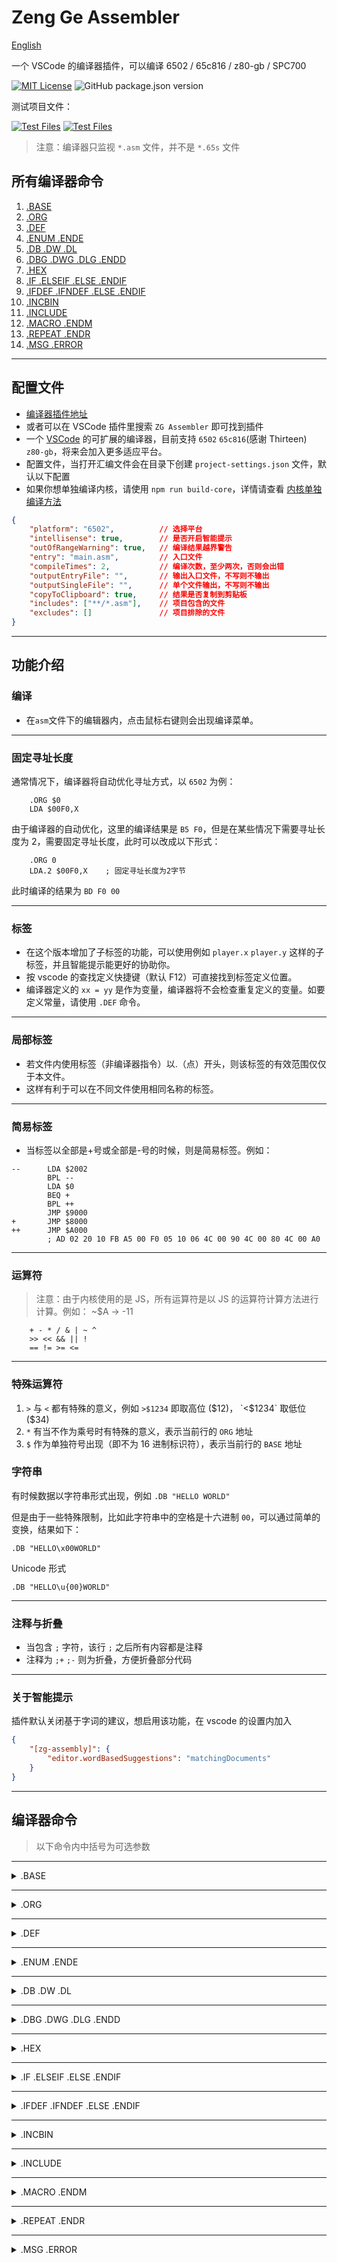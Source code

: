 # Zeng Ge Assembler

[English](./doc/README-en.md)

一个 VSCode 的编译器插件，可以编译 6502 / 65c816 / z80-gb / SPC700

[![MIT License](https://img.shields.io/badge/license-MIT-blue.svg)](LICENSE.md)
![GitHub package.json version](https://img.shields.io/github/package-json/v/zyr2288/zg-assembler)

测试项目文件：

[![Test Files](https://img.shields.io/badge/github-black?logo=github)](https://github.com/zyr2288/zg-assembler-test)
[![Test Files](https://img.shields.io/badge/gitee-red?logo=gitee)](https://gitee.com/zeng_ge/zgassembler-test)

> 注意：编译器只监视 `*.asm` 文件，并不是 `*.65s` 文件

## 所有编译器命令

1. [.BASE](#base)
2. [.ORG](#org)
3. [.DEF](#def)
4. [.ENUM .ENDE](#enum-ende)
5. [.DB .DW .DL](#db-dw-dl)
6. [.DBG .DWG .DLG .ENDD](#dbg-dwg-dlg-endd)
7. [.HEX](#hex)
8. [.IF .ELSEIF .ELSE .ENDIF](#if-elseif-else-endif)
9. [.IFDEF .IFNDEF .ELSE .ENDIF](#ifdef-ifndef-else-endif)
10. [.INCBIN](#incbin)
11. [.INCLUDE](#include)
12. [.MACRO .ENDM](#macro-endm)
13. [.REPEAT .ENDR](#repeat-endr)
14. [.MSG .ERROR](#msg-error)

---

## 配置文件

-   [编译器插件地址](https://marketplace.visualstudio.com/items?itemName=ZENG-GE.zg-assembler)
-   或者可以在 VSCode 插件里搜索 `ZG Assembler` 即可找到插件
-   一个 [VSCode](https://code.visualstudio.com/) 的可扩展的编译器，目前支持 `6502` `65c816`(感谢 Thirteen) `z80-gb`，将来会加入更多适应平台。
-   配置文件，当打开汇编文件会在目录下创建 `project-settings.json` 文件，默认以下配置
-   如果你想单独编译内核，请使用 `npm run build-core`，详情请查看 [内核单独编译方法](doc/内核单独编译方法.md)

```json
{
    "platform": "6502",          // 选择平台
    "intellisense": true,        // 是否开启智能提示
    "outOfRangeWarning": true,   // 编译结果越界警告
    "entry": "main.asm",         // 入口文件
    "compileTimes": 2,           // 编译次数，至少两次，否则会出错
    "outputEntryFile": "",       // 输出入口文件，不写则不输出
    "outputSingleFile": "",      // 单个文件输出，不写则不输出
    "copyToClipboard": true,     // 结果是否复制到剪贴板
    "includes": ["**/*.asm"],    // 项目包含的文件
    "excludes": []               // 项目排除的文件
}
```

---

## 功能介绍

### 编译

-   在`asm`文件下的编辑器内，点击鼠标右键则会出现编译菜单。

---

### 固定寻址长度

通常情况下，编译器将自动优化寻址方式，以 `6502` 为例：

```
    .ORG $0
    LDA $00F0,X
```

由于编译器的自动优化，这里的编译结果是 `B5 F0`，但是在某些情况下需要寻址长度为 2，需要固定寻址长度，此时可以改成以下形式：

```
    .ORG 0
    LDA.2 $00F0,X    ; 固定寻址长度为2字节
```

此时编译的结果为 `BD F0 00`

---

### 标签

-   在这个版本增加了子标签的功能，可以使用例如 `player.x` `player.y` 这样的子标签，并且智能提示能更好的协助你。
-   按 vscode 的查找定义快捷键（默认 F12）可直接找到标签定义位置。
-   编译器定义的 `xx = yy` 是作为变量，编译器将不会检查重复定义的变量。如要定义常量，请使用 `.DEF` 命令。

---

### 局部标签

-   若文件内使用标签（非编译器指令）以.（点）开头，则该标签的有效范围仅仅于本文件。
-   这样有利于可以在不同文件使用相同名称的标签。

---

### 简易标签

-   当标签以全部是+号或全部是-号的时候，则是简易标签。例如：

```
--      LDA $2002
        BPL --
        LDA $0
        BEQ +
        BPL ++
        JMP $9000
+       JMP $8000
++      JMP $A000
        ; AD 02 20 10 FB A5 00 F0 05 10 06 4C 00 90 4C 00 80 4C 00 A0
```

---

### 运算符

> 注意：由于内核使用的是 JS，所有运算符是以 JS 的运算符计算方法进行计算。例如： ~$A -> -11

```
    + - * / & | ~ ^
    >> << && || !
    == != >= <=
```

---

### 特殊运算符

1. `>` 与 `<` 都有特殊的意义，例如 `>$1234` 即取高位 ($12)， `<$1234` 取低位 ($34)
2. `*` 有当不作为乘号时有特殊的意义，表示当前行的 `ORG` 地址
3. `$` 作为单独符号出现（即不为 16 进制标识符），表示当前行的 `BASE` 地址

### 字符串

有时候数据以字符串形式出现，例如 `.DB "HELLO WORLD"`

但是由于一些特殊限制，比如此字符串中的空格是十六进制 `00`，可以通过简单的变换，结果如下：

`.DB "HELLO\x00WORLD"`

Unicode 形式

`.DB "HELLO\u{00}WORLD"`

---

### 注释与折叠

-   当包含 `;` 字符，该行 `;` 之后所有内容都是注释
-   注释为 `;+` `;-` 则为折叠，方便折叠部分代码

---

### 关于智能提示

插件默认关闭基于字词的建议，想启用该功能，在 vscode 的设置内加入

```json
{
    "[zg-assembly]": {
        "editor.wordBasedSuggestions": "matchingDocuments"
    }
}
```

---

## 编译器命令

> 以下命令内中括号为可选参数

---

<details>
<summary>.BASE</summary>

### `.BASE`

```
    .BASE 文件起始位置
```

-   设置生成文件地址，**默认为 `.BASE 0` **，这里不等同与 `.ORG`。
-   例如：若 `.BASE $10` ，则生成的文件编译内容从 `$10` 开始写入，之前的 `$F` 个地址为 `0`。

> 注意
>
> 1. 编译自上而下，一些第一次编译需要赋值的变量如果第一次编译未知则编译不成功。
> 2. 如果使用`.BASE`命令，则在`.ORG`之后，否则编译错误。

</details>

---

<details>
<summary>.ORG</summary>

### `.ORG`

```
    .ORG 编译起始位置
```

-   设置开始编译地址，例如：`.ORG $8000`，则编译将从$8000 开始。
-   也可以使用`.ORG *`，表示从当前地址开始编译。不过要知道当前地址，否则编译器报错。
-   注意：如果使用 `.BASE` 命令，则在 `.ORG` 之后，否则编译错误。

</details>

---

<details>
<summary>.DEF</summary>

### `.DEF`

```
    .DEF 标签, 表达式
```

-   定义一个常量，例如：`.DEF idefined, $12`。

> 注意：`temp = $12` 虽然也能定义，用等号可重复定义。

</details>

---

<details>
<summary>.ENUM .ENDE</summary>

### `.ENUM` `.ENDE`

```
    .ENUM 起始地址
    标签, 字节长度
    ...
    .ENDE
```

-   定义一系列连续的地址，通常用于定义一系列内存地址
-   例如：

```
   .ENUM $300
   music.counter,  1    ; 类似 .DEF music.counter,  $300
   music.addrHigh, 2    ; 类似 .DEF music.addrHigh, $301 (music.counter + 1)
   music.addrLow,  3    ; 类似 .DEF music.addrLow,  $303 (music.addrHigh + 2)
   .ENDE
```

</details>

---

<details>
<summary>.DB .DW .DL</summary>

### `.DB` `.DW` `.DL`

```
    .DB 数据1 [, 数据2, 数据3...]    ;1字节
    .DW 数据1 [, 数据2, 数据3...]    ;2字节
    .DL 数据1 [, 数据2, 数据3...]    ;4字节
```

-   一系列数据。

</details>

---

<details>
<summary>.DBG .DWG .DLG .ENDD</summary>

### `.DBG` `.DWG` `.DLG` `.ENDD`

-   数据组，用于定位数据位置。

```
    .DWG 标签

    .data1, .data2, .data3, .data1

    .ENDD

    LDA 标签:.data1     ;0
    LDA 标签:.data3     ;2
    LDA 标签:.data1:1   ;3
```

</details>

---

<details>
<summary>.HEX</summary>

### `.HEX`

```
    .HEX 16进制字符串
    .HEX 12 34567 89    ;12 34 56 07 89
```

-   一段 16 进制数据，可以用空格隔开。

> 注意：之后只能输入 16 进制数据，否则编译器会报错。

</details>

---

<details>
<summary>.IF .ELSEIF .ELSE .ENDIF</summary>

### `.IF` `.ELSEIF` `.ELSE` `.ENDIF`

-   这里是一套判断条件，根据条件是否成立是否编译相应内容。

> 注意：必须要在使用这些之前知道参数的信息，否则编译报错

```
    .IF a == 5
     .....
    .ELSEIF b >= 5
     .....
    .ELSEIF c != 3
     .....
    .ELSE
     .....
    .ENDIF
```

</details>

---

<details>
<summary>.IFDEF .IFNDEF .ELSE .ENDIF</summary>

### `.IFDEF` `.IFNDEF` `.ELSE` `.ENDIF`

```
    .IFDEF 标签或自定义函数
     .....
    .ELSE
     .....
    .ENDIF
```

-   这里是一套判断条件，根据条件是否成立是否编译相应内容。
-   用法同 `.IF` 的命令类似，后面可以用 `.ELSE` `.ENDIF`
-   这里是判断变量或自定义函数是否存在，`.IFDEF`为判断变量或自定义函数存在，`.IFNDEF`为判断变量或自定义函数不存在。

> 注：必须要在使用这些之前知道参数的信息，否则编译报错

</details>

---

<details>
<summary>.INCBIN</summary>

### `.INCBIN`

```
    .INCBIN 文件相对路径[, 读取文件起始位置, 读取长度]
```

-   可以读取引用文件的二进制内容，后面双引号内请填写本文件的相对路径。

例如:

```
    .INCBIN "文件夹\文件.bin", 0, 100
```

</details>

---

<details>
<summary>.INCLUDE</summary>

### `.INCLUDE`

```
    .INCLUDE 文件相对路径
```

-   可以引用文件，后面双引号内请填写本文件的相对路径。
-   如果引用文件内也有引用文件，请相对于主编译文件路径填写。

例如：

```
    .INCLUDE "文件夹\文件.asm"。
```

</details>

---

<details>
<summary>.MACRO .ENDM</summary>

### `.MACRO` `.ENDM`

```
    .MACRO 自定义函数名称[, 参数1, 参数2...]
     .....
    .ENDM
```

> 注意：用这里的指令可以自定义函数，所要使用的函数要在编译之前定义好，否则编译器会报错。

> 注意：所有自定义函数内的 **标签** 属于 **局部变量**，请勿在函数外部使用。

> 注意：所有自定义函数内定义的 **变量** 均为 **全局变量**。

实例 1：

```
    .MACRO TXY
    TXA
    TAY
    .ENDM

    TXY
```

-   编译之后结果为：`8A A8`

实例 2：

```
    .MACRO test, a, b
    .IF 3 == a
    LDA 3
    .ELSEIF 4 == a
    LDX 4
    .ELSEIF 5 == a && 5 == b
    LDY 5
    .ELSE
    LDA 6
    STA 6
    .ENDIF
    .ENDM

    test 3,3
    test 4,3
    test 5,4
    test 5,5
```

-   编译之后结果为：`A5 03 A6 04 A5 06 85 06 A4 05`

</details>

---

<details>
<summary>.REPEAT .ENDR</summary>

### `.REPEAT` `.ENDR`

```
    .REPEAT 重复次数
     .....
    .ENDR
```

-   可以重复某个指令多次，在 `.REPEAT` 后输入表达式即可。

> 注意：每个 `.REPEAT` 和 `.ENDR` 必须成对出现，可以嵌套。

```
    .REPEAT 2
    NOP
    .REPEAT 3
    ASL
    .ENDR
    .ENDR
```

-   对应编译的结果相当于：`NOP ASL ASL ASL NOP ASL ASL ASL`

</details>

---

<details>
<summary>.MSG .ERROR</summary>

### `.MSG` `.ERROR`

```
    .MSG 输出信息[, 参数1, 参数2...]
    .ERROR 输出信息[, 参数1, 参数2...]
```

-   MSG 为可输出一条信息
-   ERROR 为输出一条信息并停止编译

```
    .ORG $8000

    .DEF test1, 10
    .DEF test2, 11

    .MSG "测试案例 {0}, ${1}, @{0}", test1, test2

    .IF test1 == 10
        .ERROR "这里的 test1: {0}", test1
    .ENDIF
```

-   这里输出的信息是：

> 测试案例 10, $B, @0000 1010
>
> 这里的 test1: 10

</details>
